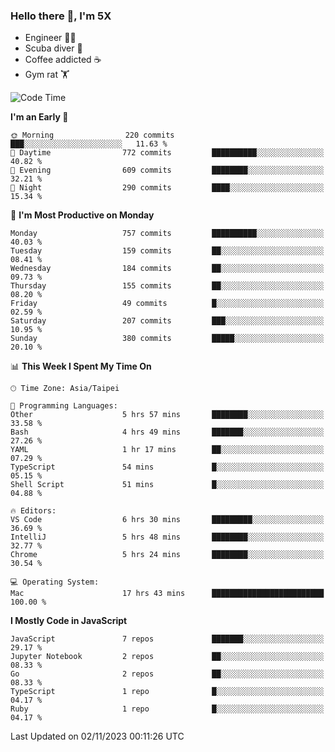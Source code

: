 ### Hello there 👋, I'm 5X

* Engineer 👨‍💻
* Scuba diver 🤿
* Coffee addicted ☕️
* Gym rat 🏋️

<!--START_SECTION:waka-->
![Code Time](http://img.shields.io/badge/Code%20Time-636%20hrs%201%20min-blue)

**I'm an Early 🐤** 

```text
🌞 Morning                220 commits         ███░░░░░░░░░░░░░░░░░░░░░░   11.63 % 
🌆 Daytime                772 commits         ██████████░░░░░░░░░░░░░░░   40.82 % 
🌃 Evening                609 commits         ████████░░░░░░░░░░░░░░░░░   32.21 % 
🌙 Night                  290 commits         ████░░░░░░░░░░░░░░░░░░░░░   15.34 % 
```
📅 **I'm Most Productive on Monday** 

```text
Monday                   757 commits         ██████████░░░░░░░░░░░░░░░   40.03 % 
Tuesday                  159 commits         ██░░░░░░░░░░░░░░░░░░░░░░░   08.41 % 
Wednesday                184 commits         ██░░░░░░░░░░░░░░░░░░░░░░░   09.73 % 
Thursday                 155 commits         ██░░░░░░░░░░░░░░░░░░░░░░░   08.20 % 
Friday                   49 commits          █░░░░░░░░░░░░░░░░░░░░░░░░   02.59 % 
Saturday                 207 commits         ███░░░░░░░░░░░░░░░░░░░░░░   10.95 % 
Sunday                   380 commits         █████░░░░░░░░░░░░░░░░░░░░   20.10 % 
```


📊 **This Week I Spent My Time On** 

```text
🕑︎ Time Zone: Asia/Taipei

💬 Programming Languages: 
Other                    5 hrs 57 mins       ████████░░░░░░░░░░░░░░░░░   33.58 % 
Bash                     4 hrs 49 mins       ███████░░░░░░░░░░░░░░░░░░   27.26 % 
YAML                     1 hr 17 mins        ██░░░░░░░░░░░░░░░░░░░░░░░   07.29 % 
TypeScript               54 mins             █░░░░░░░░░░░░░░░░░░░░░░░░   05.15 % 
Shell Script             51 mins             █░░░░░░░░░░░░░░░░░░░░░░░░   04.88 % 

🔥 Editors: 
VS Code                  6 hrs 30 mins       █████████░░░░░░░░░░░░░░░░   36.69 % 
IntelliJ                 5 hrs 48 mins       ████████░░░░░░░░░░░░░░░░░   32.77 % 
Chrome                   5 hrs 24 mins       ████████░░░░░░░░░░░░░░░░░   30.54 % 

💻 Operating System: 
Mac                      17 hrs 43 mins      █████████████████████████   100.00 % 
```

**I Mostly Code in JavaScript** 

```text
JavaScript               7 repos             ███████░░░░░░░░░░░░░░░░░░   29.17 % 
Jupyter Notebook         2 repos             ██░░░░░░░░░░░░░░░░░░░░░░░   08.33 % 
Go                       2 repos             ██░░░░░░░░░░░░░░░░░░░░░░░   08.33 % 
TypeScript               1 repo              █░░░░░░░░░░░░░░░░░░░░░░░░   04.17 % 
Ruby                     1 repo              █░░░░░░░░░░░░░░░░░░░░░░░░   04.17 % 
```




 Last Updated on 02/11/2023 00:11:26 UTC
<!--END_SECTION:waka-->
